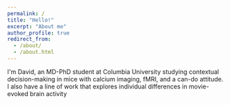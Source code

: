 ```yaml
---
permalink: /
title: "Hello!"
excerpt: "About me"
author_profile: true
redirect_from: 
  - /about/
  - /about.html
---
```


I'm David, an MD-PhD student at Columbia University studying contextual decision-making in mice with calcium imaging, fMRI, and a can-do attitude. I also have a line of work that explores individual differences in movie-evoked brain activity

